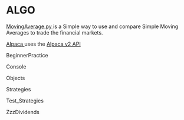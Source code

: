 # ALGO

[ MovingAverage.py ]() is a Simple way to use and compare Simple Moving Averages to trade the financial markets. 

[ Alpaca ](Aplaca) uses the [ Alpaca v2 API ](https://alpaca.markets/docs/api-documentation/api-v2/)

BeginnerPractice

Console

Objects

Strategies

Test_Strategies

ZzzDividends

